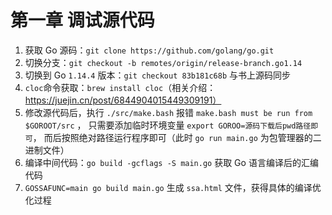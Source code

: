 # 第一章 调试源代码

1. 获取 Go 源码：`git clone https://github.com/golang/go.git`
2. 切换分支：`git checkout -b remotes/origin/release-branch.go1.14`
3. 切换到 Go `1.14.4` 版本：`git checkout 83b181c68b` 与书上源码同步
4. `cloc`命令获取：`brew install cloc`（相关介绍：https://juejin.cn/post/6844904015449309191）
5. 修改源代码后，执行 `./src/make.bash` 报错 `make.bash must be run from $GOROOT/src` ，
   只需要添加临时环境变量 `export GOROO=源码下载后pwd路径即可`，
   而后按照绝对路径运行程序即可（此时 `go run main.go` 为包管理器的二进制文件）
6. 编译中间代码：`go build -gcflags -S main.go` 获取 Go 语言编译后的汇编代码
7. `GOSSAFUNC=main go build main.go` 生成 `ssa.html` 文件，获得具体的编译优化过程